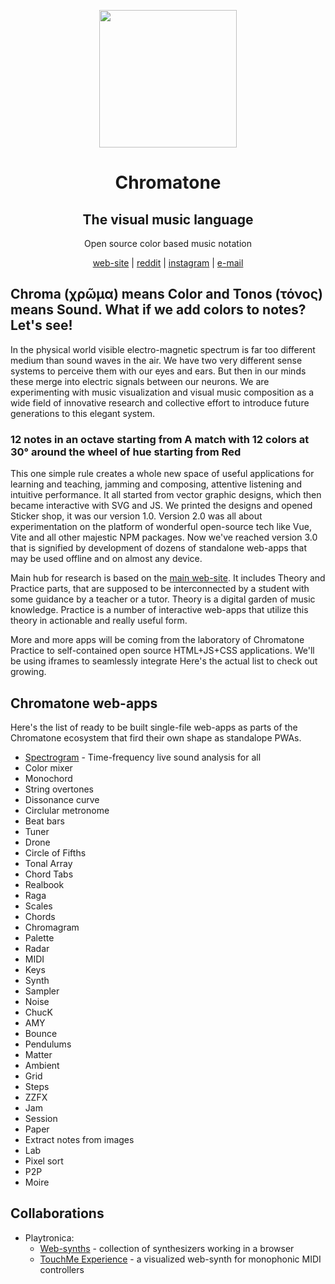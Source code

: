 <p align="center">
  <p align="center">
    <a href="https://chromatone.center" target="_blank">
      <img width="220px" src="https://chromatone.center/media/logo/holologo.svg" />
    </a>
  </p>
  <h1 align="center">Chromatone</h1>

  <h2 align="center">The visual music language</h2>

  <p align="center">
    Open source color based music notation
  </p>

<p align="center" >
  <a  href="https://chromatone.center" target="_blank"> web-site</a> |
  <a  href="https://www.reddit.com/r/chromatone" target="_blank"> reddit</a> |
  <a  href="https://instagram.com/chromatone.center" target="_blank" data-v-34396f4b="">instagram</a> |
  <a  href="mailto:support@chromatone.center">e-mail</a> 

</p>

## Chroma (χρῶμα) means Color and Tonos (τόνος) means Sound. What if we add colors to notes? Let's see!

In the physical world visible electro-magnetic spectrum is far too different medium than sound waves in the air. We have two very different sense systems to perceive them with our eyes and ears. But then in our minds these merge into electric signals between our neurons. We are experimenting with music visualization and visual music composition as a wide field of innovative research and collective effort to introduce future generations to this elegant system.

### 12 notes in an octave starting from A match with 12 colors at 30° around the wheel of hue starting from Red

This one simple rule creates a whole new space of useful applications for learning and teaching, jamming and composing, attentive listening and intuitive performance. It all started from vector graphic designs, which then became interactive with SVG and JS. We printed the designs and opened Sticker shop, it was our version 1.0. Version 2.0 was all about experimentation on the platform of wonderful open-source tech like Vue, Vite and all other majestic NPM packages. Now we've reached version 3.0 that is signified by development of dozens of standalone web-apps that may be used offline and on almost any device.

Main hub for research is based on the [main web-site](https://chromatone.center). It includes Theory and Practice parts, that are supposed to be interconnected by a student with some guidance by a teacher or a tutor. Theory is a digital garden of music knowledge. Practice is a number of interactive web-apps that utilize this theory in actionable and really useful form.

More and more apps will be coming from the laboratory of Chromatone Practice to self-contained open source HTML+JS+CSS applications. We'll be using iframes to seamlessly integrate  Here's the actual list to check out growing.

## Chromatone web-apps

Here's the list of ready to be built single-file web-apps as parts of the Chromatone ecosystem that fird their own shape as standalope PWAs.

- [Spectrogram](https://spectrogram.chromatone.center) - Time-frequency live sound analysis for all
- Color mixer
- Monochord
- String overtones
- Dissonance curve
- Circlular metronome
- Beat bars
- Tuner
- Drone
- Circle of Fifths
- Tonal Array
- Chord Tabs
- Realbook
- Raga
- Scales
- Chords
- Chromagram
- Palette
- Radar
- MIDI
- Keys
- Synth
- Sampler
- Noise
- ChucK
- AMY
- Bounce
- Pendulums
- Matter
- Ambient
- Grid
- Steps
- ZZFX
- Jam
- Session
- Paper
- Extract notes from images
- Lab
- Pixel sort
- P2P
- Moire

## Collaborations

- Playtronica:
  - [Web-synths](https://synth.playtronica.com) - collection of synthesizers working in a browser
  - [TouchMe Experience](https://touchme.chromatone.center) - a visualized web-synth for monophonic MIDI controllers
